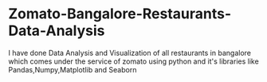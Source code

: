 # Zomato-Bangalore-Restaurants-Data-Analysis
I have done Data Analysis and Visualization of all restaurants in bangalore which comes under the service of zomato using python and it's libraries like Pandas,Numpy,Matplotlib and Seaborn
